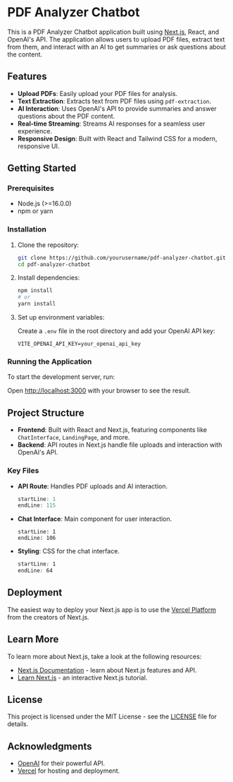 # PDF Analyzer Chatbot

This is a PDF Analyzer Chatbot application built using [Next.js](https://nextjs.org), React, and OpenAI's API. The application allows users to upload PDF files, extract text from them, and interact with an AI to get summaries or ask questions about the content.

## Features

- **Upload PDFs**: Easily upload your PDF files for analysis.
- **Text Extraction**: Extracts text from PDF files using `pdf-extraction`.
- **AI Interaction**: Uses OpenAI's API to provide summaries and answer questions about the PDF content.
- **Real-time Streaming**: Streams AI responses for a seamless user experience.
- **Responsive Design**: Built with React and Tailwind CSS for a modern, responsive UI.

## Getting Started

### Prerequisites

- Node.js (>=16.0.0)
- npm or yarn

### Installation

1. Clone the repository:

   ```bash
   git clone https://github.com/yourusername/pdf-analyzer-chatbot.git
   cd pdf-analyzer-chatbot
   ```

2. Install dependencies:

   ```bash
   npm install
   # or
   yarn install
   ```

3. Set up environment variables:

   Create a `.env` file in the root directory and add your OpenAI API key:

   ```
   VITE_OPENAI_API_KEY=your_openai_api_key
   ```

### Running the Application

To start the development server, run:

Open [http://localhost:3000](http://localhost:3000) with your browser to see the result.

## Project Structure

- **Frontend**: Built with React and Next.js, featuring components like `ChatInterface`, `LandingPage`, and more.
- **Backend**: API routes in Next.js handle file uploads and interaction with OpenAI's API.

### Key Files

- **API Route**: Handles PDF uploads and AI interaction.
  ```javascript:src/app/api/chatbot/route.js
  startLine: 1
  endLine: 115
  ```

- **Chat Interface**: Main component for user interaction.
  ```typescript:src/app/components/chat-interface.tsx
  startLine: 1
  endLine: 106
  ```

- **Styling**: CSS for the chat interface.
  ```css:src/app/components/chat-interface.module.css
  startLine: 1
  endLine: 64
  ```

## Deployment

The easiest way to deploy your Next.js app is to use the [Vercel Platform](https://vercel.com/new?utm_medium=default-template&filter=next.js&utm_source=create-next-app&utm_campaign=create-next-app-readme) from the creators of Next.js.

## Learn More

To learn more about Next.js, take a look at the following resources:

- [Next.js Documentation](https://nextjs.org/docs) - learn about Next.js features and API.
- [Learn Next.js](https://nextjs.org/learn) - an interactive Next.js tutorial.

## License

This project is licensed under the MIT License - see the [LICENSE](LICENSE) file for details.

## Acknowledgments

- [OpenAI](https://openai.com) for their powerful API.
- [Vercel](https://vercel.com) for hosting and deployment.
